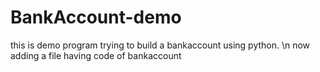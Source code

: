 # BankAccount-demo
this is demo program trying to build a bankaccount using python.
\n
now adding a file having code of bankaccount
